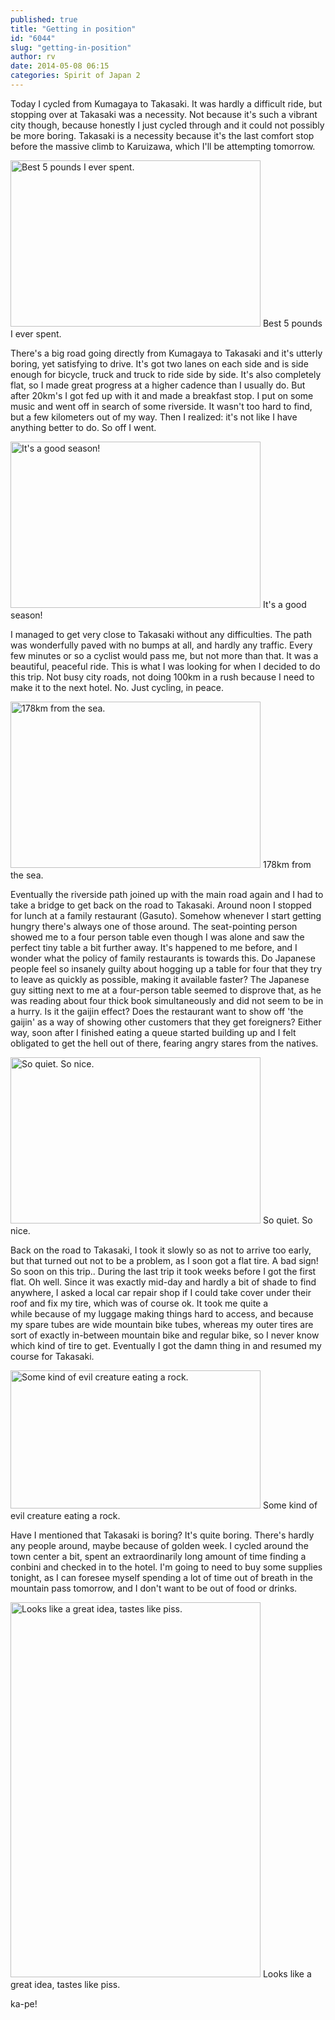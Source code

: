 ```yaml
---
published: true
title: "Getting in position"
id: "6044"
slug: "getting-in-position"
author: rv
date: 2014-05-08 06:15
categories: Spirit of Japan 2
---
```

Today I cycled from Kumagaya to Takasaki. It was hardly a difficult ride, but stopping over at Takasaki was a necessity. Not because it's such a vibrant city though, because honestly I just cycled through and it could not possibly be more boring. Takasaki is a necessity because it's the last comfort stop before the massive climb to Karuizawa, which I'll be attempting tomorrow.

<div class="caption">
<a href="https://s3.amazonaws.com/cfwblog/uploads/2014/05/PEN50763.jpg"><img class="size-medium wp-image-6045" src="https://s3.amazonaws.com/cfwblog/uploads/2014/05/PEN50763-400x266.jpg" alt="Best 5 pounds I ever spent." width="400" height="266" /></a> Best 5 pounds I ever spent.
</div>

There's a big road going directly from Kumagaya to Takasaki and it's utterly boring, yet satisfying to drive. It's got two lanes on each side and is side enough for bicycle, truck and truck to ride side by side. It's also completely flat, so I made great progress at a higher cadence than I usually do. But after 20km's I got fed up with it and made a breakfast stop. I put on some music and went off in search of some riverside. It wasn't too hard to find, but a few kilometers out of my way. Then I realized: it's not like I have anything better to do. So off I went.

<div class="caption">
<a href="https://s3.amazonaws.com/cfwblog/uploads/2014/05/PEN50777PSsml.jpg"><img class="size-medium wp-image-6046" src="https://s3.amazonaws.com/cfwblog/uploads/2014/05/PEN50777PSsml-400x266.jpg" alt="It's a good season!" width="400" height="266" /></a> It's a good season!
</div>

I managed to get very close to Takasaki without any difficulties. The path was wonderfully paved with no bumps at all, and hardly any traffic. Every few minutes or so a cyclist would pass me, but not more than that. It was a beautiful, peaceful ride. This is what I was looking for when I decided to do this trip. Not busy city roads, not doing 100km in a rush because I need to make it to the next hotel. No. Just cycling, in peace.

<div class="caption">
<a href="https://s3.amazonaws.com/cfwblog/uploads/2014/05/PEN50784PSsml.jpg"><img class="size-medium wp-image-6047" src="https://s3.amazonaws.com/cfwblog/uploads/2014/05/PEN50784PSsml-400x266.jpg" alt="178km from the sea." width="400" height="266" /></a> 178km from the sea.
</div>

Eventually the riverside path joined up with the main road again and I had to take a bridge to get back on the road to Takasaki. Around noon I stopped for lunch at a family restaurant (Gasuto). Somehow whenever I start getting hungry there's always one of those around. The seat-pointing person showed me to a four person table even though I was alone and saw the perfect tiny table a bit further away. It's happened to me before, and I wonder what the policy of family restaurants is towards this. Do Japanese people feel so insanely guilty about hogging up a table for four that they try to leave as quickly as possible, making it available faster? The Japanese guy sitting next to me at a four-person table seemed to disprove that, as he was reading about four thick book simultaneously and did not seem to be in a hurry. Is it the gaijin effect? Does the restaurant want to show off 'the gaijin' as a way of showing other customers that they get foreigners? Either way, soon after I finished eating a queue started building up and I felt obligated to get the hell out of there, fearing angry stares from the natives.

<div class="caption">
<a href="https://s3.amazonaws.com/cfwblog/uploads/2014/05/PEN50799PSsml.jpg"><img class="size-medium wp-image-6048" src="https://s3.amazonaws.com/cfwblog/uploads/2014/05/PEN50799PSsml-400x266.jpg" alt="So quiet. So nice." width="400" height="266" /></a> So quiet. So nice.
</div>

Back on the road to Takasaki, I took it slowly so as not to arrive too early, but that turned out not to be a problem, as I soon got a flat tire. A bad sign! So soon on this trip.. During the last trip it took weeks before I got the first flat. Oh well. Since it was exactly mid-day and hardly a bit of shade to find anywhere, I asked a local car repair shop if I could take cover under their roof and fix my tire, which was of course ok. It took me quite a while because of my luggage making things hard to access, and because my spare tubes are wide mountain bike tubes, whereas my outer tires are sort of exactly in-between mountain bike and regular bike, so I never know which kind of tire to get. Eventually I got the damn thing in and resumed my course for Takasaki.

<div class="caption">
<a href="https://s3.amazonaws.com/cfwblog/uploads/2014/05/PEN50801PSsml.jpg"><img class="size-medium wp-image-6049" src="https://s3.amazonaws.com/cfwblog/uploads/2014/05/PEN50801PSsml-400x221.jpg" alt="Some kind of evil creature eating a rock." width="400" height="221" /></a> Some kind of evil creature eating a rock.
</div>

Have I mentioned that Takasaki is boring? It's quite boring. There's hardly any people around, maybe because of golden week. I cycled around the town center a bit, spent an extraordinarily long amount of time finding a conbini and checked in to the hotel. I'm going to need to buy some supplies tonight, as I can foresee myself spending a lot of time out of breath in the mountain pass tomorrow, and I don't want to be out of food or drinks.

<div class="caption">
<a href="https://s3.amazonaws.com/cfwblog/uploads/2014/05/PEN50821.jpg"><img class="size-medium wp-image-6050" src="https://s3.amazonaws.com/cfwblog/uploads/2014/05/PEN50821-400x600.jpg" alt="Looks like a great idea, tastes like piss." width="400" height="600" /></a> Looks like a great idea, tastes like piss.
</div>

ka-pe!
